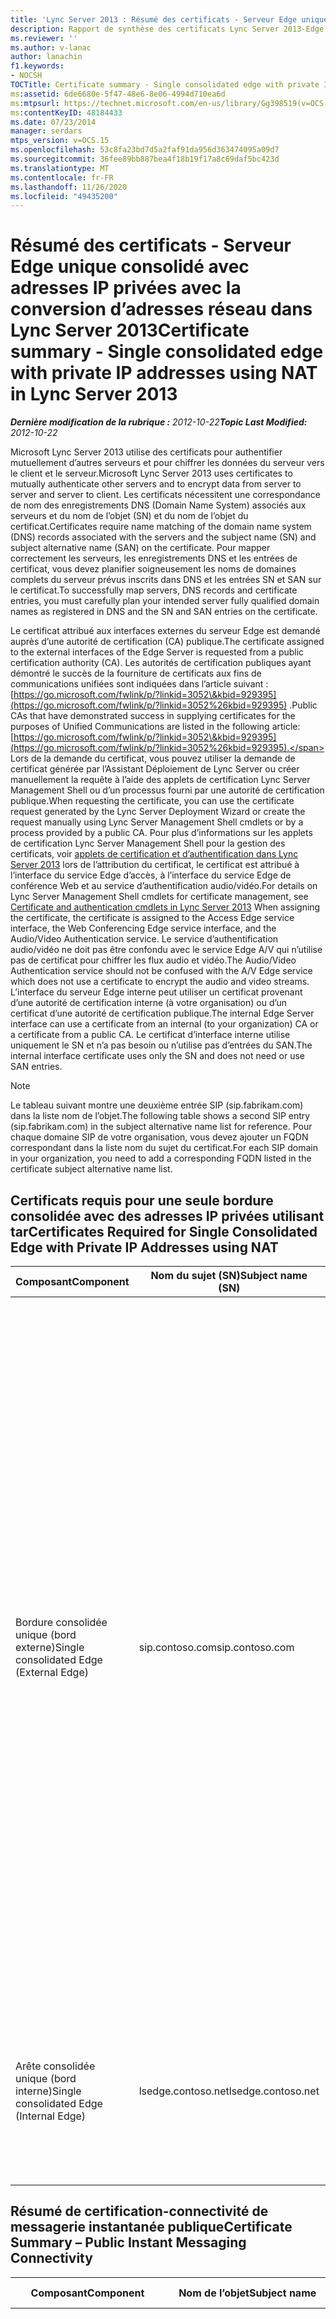 ```yaml
---
title: 'Lync Server 2013 : Résumé des certificats - Serveur Edge unique consolidé avec adresses IP privées avec la conversion d’adresses réseau'
description: Rapport de synthèse des certificats Lync Server 2013-Edge consolidé unique avec des adresses IP privées utilisant tar.
ms.reviewer: ''
ms.author: v-lanac
author: lanachin
f1.keywords:
- NOCSH
TOCTitle: Certificate summary - Single consolidated edge with private IP addresses using NAT
ms:assetid: 6de6680e-5f47-48e6-8e06-4994d710ea6d
ms:mtpsurl: https://technet.microsoft.com/en-us/library/Gg398519(v=OCS.15)
ms:contentKeyID: 48184433
ms.date: 07/23/2014
manager: serdars
mtps_version: v=OCS.15
ms.openlocfilehash: 53c8fa23bd7d5a2faf91da956d363474095a09d7
ms.sourcegitcommit: 36fee89bb887bea4f18b19f17a8c69daf5bc423d
ms.translationtype: MT
ms.contentlocale: fr-FR
ms.lasthandoff: 11/26/2020
ms.locfileid: "49435200"
---
```

# <a name="certificate-summary---single-consolidated-edge-with-private-ip-addresses-using-nat-in-lync-server-2013"></a><span data-ttu-id="a101e-103">Résumé des certificats - Serveur Edge unique consolidé avec adresses IP privées avec la conversion d’adresses réseau dans Lync Server 2013</span><span class="sxs-lookup"><span data-stu-id="a101e-103">Certificate summary - Single consolidated edge with private IP addresses using NAT in Lync Server 2013</span></span>

<div data-xmlns="http://www.w3.org/1999/xhtml">

<div class="topic" data-xmlns="http://www.w3.org/1999/xhtml" data-msxsl="urn:schemas-microsoft-com:xslt" data-cs="https://msdn.microsoft.com/">

<div data-asp="https://msdn2.microsoft.com/asp">



</div>

<div id="mainSection">

<div id="mainBody"><span data-ttu-id="a101e-104">

<span> </span></span><span class="sxs-lookup"><span data-stu-id="a101e-104">

<span> </span></span></span>

<span data-ttu-id="a101e-105">_**Dernière modification de la rubrique :** 2012-10-22_</span><span class="sxs-lookup"><span data-stu-id="a101e-105">_**Topic Last Modified:** 2012-10-22_</span></span>

<span data-ttu-id="a101e-106">Microsoft Lync Server 2013 utilise des certificats pour authentifier mutuellement d’autres serveurs et pour chiffrer les données du serveur vers le client et le serveur.</span><span class="sxs-lookup"><span data-stu-id="a101e-106">Microsoft Lync Server 2013 uses certificates to mutually authenticate other servers and to encrypt data from server to server and server to client.</span></span> <span data-ttu-id="a101e-107">Les certificats nécessitent une correspondance de nom des enregistrements DNS (Domain Name System) associés aux serveurs et du nom de l’objet (SN) et du nom de l’objet du certificat.</span><span class="sxs-lookup"><span data-stu-id="a101e-107">Certificates require name matching of the domain name system (DNS) records associated with the servers and the subject name (SN) and subject alternative name (SAN) on the certificate.</span></span> <span data-ttu-id="a101e-108">Pour mapper correctement les serveurs, les enregistrements DNS et les entrées de certificat, vous devez planifier soigneusement les noms de domaines complets du serveur prévus inscrits dans DNS et les entrées SN et SAN sur le certificat.</span><span class="sxs-lookup"><span data-stu-id="a101e-108">To successfully map servers, DNS records and certificate entries, you must carefully plan your intended server fully qualified domain names as registered in DNS and the SN and SAN entries on the certificate.</span></span>

<span data-ttu-id="a101e-109">Le certificat attribué aux interfaces externes du serveur Edge est demandé auprès d’une autorité de certification (CA) publique.</span><span class="sxs-lookup"><span data-stu-id="a101e-109">The certificate assigned to the external interfaces of the Edge Server is requested from a public certification authority (CA).</span></span> <span data-ttu-id="a101e-110">Les autorités de certification publiques ayant démontré le succès de la fourniture de certificats aux fins de communications unifiées sont indiquées dans l’article suivant : [https://go.microsoft.com/fwlink/p/?linkid=3052\&kbid=929395](https://go.microsoft.com/fwlink/p/?linkid=3052%26kbid=929395) .</span><span class="sxs-lookup"><span data-stu-id="a101e-110">Public CAs that have demonstrated success in supplying certificates for the purposes of Unified Communications are listed in the following article: [https://go.microsoft.com/fwlink/p/?linkid=3052\&kbid=929395](https://go.microsoft.com/fwlink/p/?linkid=3052%26kbid=929395).</span></span> <span data-ttu-id="a101e-111">Lors de la demande du certificat, vous pouvez utiliser la demande de certificat générée par l’Assistant Déploiement de Lync Server ou créer manuellement la requête à l’aide des applets de certification Lync Server Management Shell ou d’un processus fourni par une autorité de certification publique.</span><span class="sxs-lookup"><span data-stu-id="a101e-111">When requesting the certificate, you can use the certificate request generated by the Lync Server Deployment Wizard or create the request manually using Lync Server Management Shell cmdlets or by a process provided by a public CA.</span></span> <span data-ttu-id="a101e-112">Pour plus d’informations sur les applets de certification Lync Server Management Shell pour la gestion des certificats, voir [applets de certification et d’authentification dans Lync Server 2013](https://docs.microsoft.com/powershell/module/skype/) lors de l’attribution du certificat, le certificat est attribué à l’interface du service Edge d’accès, à l’interface du service Edge de conférence Web et au service d’authentification audio/vidéo.</span><span class="sxs-lookup"><span data-stu-id="a101e-112">For details on Lync Server Management Shell cmdlets for certificate management, see [Certificate and authentication cmdlets in Lync Server 2013](https://docs.microsoft.com/powershell/module/skype/) When assigning the certificate, the certificate is assigned to the Access Edge service interface, the Web Conferencing Edge service interface, and the Audio/Video Authentication service.</span></span> <span data-ttu-id="a101e-113">Le service d’authentification audio/vidéo ne doit pas être confondu avec le service Edge A/V qui n’utilise pas de certificat pour chiffrer les flux audio et vidéo.</span><span class="sxs-lookup"><span data-stu-id="a101e-113">The Audio/Video Authentication service should not be confused with the A/V Edge service which does not use a certificate to encrypt the audio and video streams.</span></span> <span data-ttu-id="a101e-114">L’interface du serveur Edge interne peut utiliser un certificat provenant d’une autorité de certification interne (à votre organisation) ou d’un certificat d’une autorité de certification publique.</span><span class="sxs-lookup"><span data-stu-id="a101e-114">The internal Edge Server interface can use a certificate from an internal (to your organization) CA or a certificate from a public CA.</span></span> <span data-ttu-id="a101e-115">Le certificat d’interface interne utilise uniquement le SN et n’a pas besoin ou n’utilise pas d’entrées du SAN.</span><span class="sxs-lookup"><span data-stu-id="a101e-115">The internal interface certificate uses only the SN and does not need or use SAN entries.</span></span>

<div>


> [!NOTE]  
> <span data-ttu-id="a101e-116">Le tableau suivant montre une deuxième entrée SIP (sip.fabrikam.com) dans la liste nom de l’objet.</span><span class="sxs-lookup"><span data-stu-id="a101e-116">The following table shows a second SIP entry (sip.fabrikam.com) in the subject alternative name list for reference.</span></span> <span data-ttu-id="a101e-117">Pour chaque domaine SIP de votre organisation, vous devez ajouter un FQDN correspondant dans la liste nom du sujet du certificat.</span><span class="sxs-lookup"><span data-stu-id="a101e-117">For each SIP domain in your organization, you need to add a corresponding FQDN listed in the certificate subject alternative name list.</span></span>



</div>

<div>

## <a name="certificates-required-for-single-consolidated-edge-with-private-ip-addresses-using-nat"></a><span data-ttu-id="a101e-118">Certificats requis pour une seule bordure consolidée avec des adresses IP privées utilisant tar</span><span class="sxs-lookup"><span data-stu-id="a101e-118">Certificates Required for Single Consolidated Edge with Private IP Addresses using NAT</span></span>


<table>
<colgroup>
<col style="width: 25%" />
<col style="width: 25%" />
<col style="width: 25%" />
<col style="width: 25%" />
</colgroup>
<thead>
<tr class="header">
<th><span data-ttu-id="a101e-119">Composant</span><span class="sxs-lookup"><span data-stu-id="a101e-119">Component</span></span></th>
<th><span data-ttu-id="a101e-120">Nom du sujet (SN)</span><span class="sxs-lookup"><span data-stu-id="a101e-120">Subject name (SN)</span></span></th>
<th><span data-ttu-id="a101e-121">Autres noms d’objet (SAN)/Order</span><span class="sxs-lookup"><span data-stu-id="a101e-121">Subject alternative names (SAN)/Order</span></span></th>
<th><span data-ttu-id="a101e-122">Commentaires</span><span class="sxs-lookup"><span data-stu-id="a101e-122">Comments</span></span></th>
</tr>
</thead>
<tbody>
<tr class="odd">
<td><p><span data-ttu-id="a101e-123">Bordure consolidée unique (bord externe)</span><span class="sxs-lookup"><span data-stu-id="a101e-123">Single consolidated Edge (External Edge)</span></span></p></td>
<td><p><span data-ttu-id="a101e-124">sip.contoso.com</span><span class="sxs-lookup"><span data-stu-id="a101e-124">sip.contoso.com</span></span></p></td>
<td><p><span data-ttu-id="a101e-125">webcon.contoso.com</span><span class="sxs-lookup"><span data-stu-id="a101e-125">webcon.contoso.com</span></span></p>
<p><span data-ttu-id="a101e-126">sip.contoso.com</span><span class="sxs-lookup"><span data-stu-id="a101e-126">sip.contoso.com</span></span></p>
<p><span data-ttu-id="a101e-127">sip.fabrikam.com</span><span class="sxs-lookup"><span data-stu-id="a101e-127">sip.fabrikam.com</span></span></p></td>
<td><p><span data-ttu-id="a101e-128">Le certificat doit faire partir d’une autorité de certification publique et doit disposer de l’utilisation de l’utilisation améliorée de l’utilisation du serveur et de l’utilisation améliorée de la messagerie instantanée pour le client.</span><span class="sxs-lookup"><span data-stu-id="a101e-128">Certificate must be from a Public CA, and must have the server EKU and client EKU if public IM connectivity with AOL is to be deployed.</span></span> <span data-ttu-id="a101e-129">Le certificat est attribué aux interfaces de bord externe pour :</span><span class="sxs-lookup"><span data-stu-id="a101e-129">The certificate is assigned to the external Edge interfaces for:</span></span></p>
<ul>
<li><p><span data-ttu-id="a101e-130">Serveur Edge d’accès</span><span class="sxs-lookup"><span data-stu-id="a101e-130">Access Edge</span></span></p></li>
<li><p><span data-ttu-id="a101e-131">Edge de conférence</span><span class="sxs-lookup"><span data-stu-id="a101e-131">Conferencing Edge</span></span></p></li>
<li><p><span data-ttu-id="a101e-132">Edge A/V</span><span class="sxs-lookup"><span data-stu-id="a101e-132">A/V Edge</span></span></p></li>
</ul>
<p><span data-ttu-id="a101e-133">Notez que les San sont automatiquement ajoutés au certificat en fonction de vos définitions dans le générateur de topologie.</span><span class="sxs-lookup"><span data-stu-id="a101e-133">Note that SANs are automatically added to the certificate based on your definitions in Topology Builder.</span></span> <span data-ttu-id="a101e-134">Vous pouvez ajouter des entrées SAN selon vos besoins pour des domaines SIP supplémentaires et d’autres entrées que vous devez prendre en charge.</span><span class="sxs-lookup"><span data-stu-id="a101e-134">You add SAN entries as needed for additional SIP domains and other entries that you need to support.</span></span> <span data-ttu-id="a101e-135">Le nom du sujet est répliqué sur le SAN et doit être présent pour une opération correcte.</span><span class="sxs-lookup"><span data-stu-id="a101e-135">The subject name is replicated in the SAN and must be present for correct operation.</span></span></p></td>
</tr>
<tr class="even">
<td><p><span data-ttu-id="a101e-136">Arête consolidée unique (bord interne)</span><span class="sxs-lookup"><span data-stu-id="a101e-136">Single consolidated Edge (Internal Edge)</span></span></p></td>
<td><p><span data-ttu-id="a101e-137">lsedge.contoso.net</span><span class="sxs-lookup"><span data-stu-id="a101e-137">lsedge.contoso.net</span></span></p></td>
<td><p><span data-ttu-id="a101e-138">Aucun SAN requis</span><span class="sxs-lookup"><span data-stu-id="a101e-138">No SAN required</span></span></p></td>
<td><p><span data-ttu-id="a101e-139">Le certificat peut être émis par une autorité de certification publique ou privée, et doit contenir l’extension améliorée du serveur.</span><span class="sxs-lookup"><span data-stu-id="a101e-139">Certificate can be issued by a public or private CA, and must contain the server EKU.</span></span> <span data-ttu-id="a101e-140">Le certificat est attribué à l’interface latérale interne.</span><span class="sxs-lookup"><span data-stu-id="a101e-140">The certificate is assigned to the internal Edge interface.</span></span></p></td>
</tr>
</tbody>
</table>


</div>

<div>

## <a name="certificate-summary--public-instant-messaging-connectivity"></a><span data-ttu-id="a101e-141">Résumé de certification-connectivité de messagerie instantanée publique</span><span class="sxs-lookup"><span data-stu-id="a101e-141">Certificate Summary – Public Instant Messaging Connectivity</span></span>


<table>
<colgroup>
<col style="width: 25%" />
<col style="width: 25%" />
<col style="width: 25%" />
<col style="width: 25%" />
</colgroup>
<thead>
<tr class="header">
<th><span data-ttu-id="a101e-142">Composant</span><span class="sxs-lookup"><span data-stu-id="a101e-142">Component</span></span></th>
<th><span data-ttu-id="a101e-143">Nom de l’objet</span><span class="sxs-lookup"><span data-stu-id="a101e-143">Subject name</span></span></th>
<th><span data-ttu-id="a101e-144">Autres noms d’objet (SAN)/Order</span><span class="sxs-lookup"><span data-stu-id="a101e-144">Subject alternative names (SAN)/Order</span></span></th>
<th><span data-ttu-id="a101e-145">Commentaires</span><span class="sxs-lookup"><span data-stu-id="a101e-145">Comments</span></span></th>
</tr>
</thead>
<tbody>
<tr class="odd">
<td><p><span data-ttu-id="a101e-146">Périphérie externe/accès</span><span class="sxs-lookup"><span data-stu-id="a101e-146">External/Access Edge</span></span></p></td>
<td><p><span data-ttu-id="a101e-147">sip.contoso.com</span><span class="sxs-lookup"><span data-stu-id="a101e-147">sip.contoso.com</span></span></p></td>
<td><p><span data-ttu-id="a101e-148">sip.contoso.com</span><span class="sxs-lookup"><span data-stu-id="a101e-148">sip.contoso.com</span></span></p>
<p><span data-ttu-id="a101e-149">webcon.contoso.com</span><span class="sxs-lookup"><span data-stu-id="a101e-149">webcon.contoso.com</span></span></p>
<p><span data-ttu-id="a101e-150">sip.fabrikam.com</span><span class="sxs-lookup"><span data-stu-id="a101e-150">sip.fabrikam.com</span></span></p></td>
<td><p><span data-ttu-id="a101e-151">Le certificat doit faire partir d’une autorité de certification publique et doit disposer de l’utilisation de l’utilisation améliorée de l’utilisation du serveur et de l’utilisation améliorée de la messagerie instantanée pour le client.</span><span class="sxs-lookup"><span data-stu-id="a101e-151">Certificate must be from a Public CA, and must have the server EKU and client EKU if public IM connectivity with AOL is to be deployed.</span></span> <span data-ttu-id="a101e-152">Le certificat est attribué aux interfaces de bord externe pour :</span><span class="sxs-lookup"><span data-stu-id="a101e-152">The certificate is assigned to the external Edge interfaces for:</span></span></p>
<ul>
<li><p><span data-ttu-id="a101e-153">Serveur Edge d’accès</span><span class="sxs-lookup"><span data-stu-id="a101e-153">Access Edge</span></span></p></li>
<li><p><span data-ttu-id="a101e-154">Edge de conférence</span><span class="sxs-lookup"><span data-stu-id="a101e-154">Conferencing Edge</span></span></p></li>
<li><p><span data-ttu-id="a101e-155">Edge A/V</span><span class="sxs-lookup"><span data-stu-id="a101e-155">A/V Edge</span></span></p></li>
</ul>
<p><span data-ttu-id="a101e-156">Notez que les San sont automatiquement ajoutés au certificat en fonction de vos définitions dans le générateur de topologie.</span><span class="sxs-lookup"><span data-stu-id="a101e-156">Note that SANs are automatically added to the certificate based on your definitions in Topology Builder.</span></span> <span data-ttu-id="a101e-157">Vous pouvez ajouter des entrées SAN selon vos besoins pour des domaines SIP supplémentaires et d’autres entrées que vous devez prendre en charge.</span><span class="sxs-lookup"><span data-stu-id="a101e-157">You add SAN entries as needed for additional SIP domains and other entries that you need to support.</span></span> <span data-ttu-id="a101e-158">Le nom du sujet est répliqué sur le SAN et doit être présent pour une opération correcte.</span><span class="sxs-lookup"><span data-stu-id="a101e-158">The subject name is replicated in the SAN and must be present for correct operation.</span></span></p></td>
</tr>
</tbody>
</table>


</div>

<div>

## <a name="certificate-summary-for-extensible-messaging-and-presence-protocol"></a><span data-ttu-id="a101e-159">Résumé du certificat pour le protocole extensible de messagerie et de présence</span><span class="sxs-lookup"><span data-stu-id="a101e-159">Certificate Summary for Extensible Messaging and Presence Protocol</span></span>


<table>
<colgroup>
<col style="width: 25%" />
<col style="width: 25%" />
<col style="width: 25%" />
<col style="width: 25%" />
</colgroup>
<thead>
<tr class="header">
<th><span data-ttu-id="a101e-160">Composant</span><span class="sxs-lookup"><span data-stu-id="a101e-160">Component</span></span></th>
<th><span data-ttu-id="a101e-161">Nom de l’objet</span><span class="sxs-lookup"><span data-stu-id="a101e-161">Subject name</span></span></th>
<th><span data-ttu-id="a101e-162">Autres noms d’objet (SAN)/Order</span><span class="sxs-lookup"><span data-stu-id="a101e-162">Subject alternative names (SAN)/Order</span></span></th>
<th><span data-ttu-id="a101e-163">Commentaires</span><span class="sxs-lookup"><span data-stu-id="a101e-163">Comments</span></span></th>
</tr>
</thead>
<tbody>
<tr class="odd">
<td><p><span data-ttu-id="a101e-164">Affecter au service Edge d’accès du serveur Edge ou du pool de périphérie</span><span class="sxs-lookup"><span data-stu-id="a101e-164">Assign to Access Edge service of Edge Server or Edge pool</span></span></p></td>
<td><p><span data-ttu-id="a101e-165">sip.contoso.com</span><span class="sxs-lookup"><span data-stu-id="a101e-165">sip.contoso.com</span></span></p></td>
<td><p><span data-ttu-id="a101e-166">webcon.contoso.com</span><span class="sxs-lookup"><span data-stu-id="a101e-166">webcon.contoso.com</span></span></p>
<p><span data-ttu-id="a101e-167">sip.contoso.com</span><span class="sxs-lookup"><span data-stu-id="a101e-167">sip.contoso.com</span></span></p>
<p><span data-ttu-id="a101e-168">sip.fabrikam.com</span><span class="sxs-lookup"><span data-stu-id="a101e-168">sip.fabrikam.com</span></span></p>
<p><span data-ttu-id="a101e-169">xmpp.contoso.com</span><span class="sxs-lookup"><span data-stu-id="a101e-169">xmpp.contoso.com</span></span></p>
<p><span data-ttu-id="a101e-170"><strong>\*.contoso.com</strong></span><span class="sxs-lookup"><span data-stu-id="a101e-170"><strong>\*.contoso.com</strong></span></span></p></td>
<td><p><span data-ttu-id="a101e-171">Les trois premières entrées du SAN sont les entrées SAN normales pour un serveur de périphérie complet.</span><span class="sxs-lookup"><span data-stu-id="a101e-171">The first three SAN entries are the normal SAN entries for a full Edge Server.</span></span> <span data-ttu-id="a101e-172">Contoso.com est l’entrée requise pour la Fédération avec le partenaire XMPP au niveau du domaine racine.</span><span class="sxs-lookup"><span data-stu-id="a101e-172">The contoso.com is the entry required for federation with the XMPP partner at the root domain level.</span></span> <span data-ttu-id="a101e-173">Cette entrée autorise la fonction XMPP pour tous les domaines dont le suffixe est \*. contoso.com.</span><span class="sxs-lookup"><span data-stu-id="a101e-173">This entry will allow XMPP for all domains with the suffix \*.contoso.com.</span></span></p></td>
</tr>
</tbody>
</table><span data-ttu-id="a101e-174">


</div>

</div>

<span> </span>

</div>

</div>

</span><span class="sxs-lookup"><span data-stu-id="a101e-174">


</div>

</div>

<span> </span>

</div>

</div>

</span></span></div>


